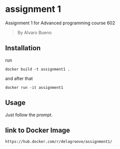 # assignment 1
Assignment 1 for Advanced programming course 602
> By Alvaro Bueno

## Installation
run
```
docker build -t assignment1 .
```
and after that

```
docker run -it assignment1
```

## Usage

Just follow the prompt.

## link to Docker Image

```
https://hub.docker.com/r/delagroove/assignment1/
```